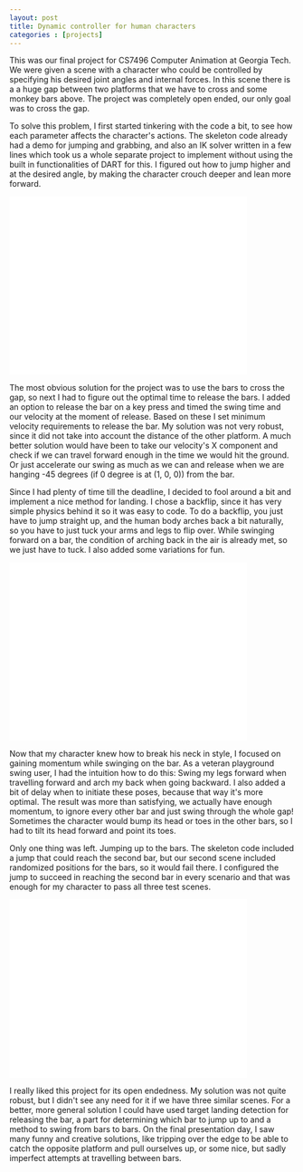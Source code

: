 ```yaml
---
layout: post
title: Dynamic controller for human characters
categories : [projects]
---
```


This was our final project for CS7496 Computer Animation at Georgia Tech. We were given a scene with a character who could be controlled by specifying his desired joint angles and internal forces. In this scene there is a a huge gap between two platforms that we have to cross and some monkey bars above. The project was completely open ended, our only goal was to cross the gap.

To solve this problem, I first started tinkering with the code a bit, to see how each parameter affects the character's actions. The skeleton code already had a demo for jumping and grabbing, and also an IK solver written in a few lines which took us a whole separate project to implement without using the built in functionalities of DART for this. I figured out how to jump higher and at the desired angle, by making the character crouch deeper and lean more forward.

<iframe width="420" height="315" src="//www.youtube.com/embed/iCCONe6ODjw" frameborder="0" allowfullscreen></iframe>

The most obvious solution for the project was to use the bars to cross the gap, so next I had to figure out the optimal time to release the bars. I added an option to release the bar on a key press and timed the swing time and our velocity at the moment of release. Based on these I set minimum velocity requirements to release the bar. My solution was not very robust, since it did not take into account the distance of the other platform. A much better solution would have been to take our velocity's X component and check if we can travel forward enough in the time we would hit the ground. Or just accelerate our swing as much as we can and release when we are hanging -45 degrees (if 0 degree is at (1, 0, 0)) from the bar.

Since I had plenty of time till the deadline, I decided to fool around a bit and implement a nice method for landing. I chose a backflip, since it has very simple physics behind it so it was easy to code. To do a backflip, you just have to jump straight up, and the human body arches back a bit naturally, so you have to just tuck your arms and legs to flip over. While swinging forward on a bar, the condition of arching back in the air is already met, so we just have to tuck. I also added some variations for fun.

<iframe width="420" height="315" src="//www.youtube.com/embed/2M515wQdfJE" frameborder="0" allowfullscreen></iframe>

Now that my character knew how to break his neck in style, I focused on gaining momentum while swinging on the bar. As a veteran playground swing user, I had the intuition how to do this: Swing my legs forward when travelling forward and arch my back when going backward. I also added a bit of delay when to initiate these poses, because that way it's more optimal. The result was more than satisfying, we actually have enough momentum, to ignore every other bar and just swing through the whole gap! Sometimes the character would bump its head or toes in the other bars, so I had to tilt its head forward and point its toes.

Only one thing was left. Jumping up to the bars. The skeleton code included a jump that could reach the second bar, but our second scene included randomized positions for the bars, so it would fail there. I configured the jump to succeed in reaching the second bar in every scenario and that was enough for my character to pass all three test scenes.

<iframe width="420" height="315" src="//www.youtube.com/embed/W_a4lH0vZ5o" frameborder="0" allowfullscreen></iframe>

I really liked this project for its open endedness. My solution was not quite robust, but I didn't see any need for it if we have three similar scenes. For a better, more general solution I could have used target landing detection for releasing the bar, a part for determining which bar to jump up to and a method to swing from bars to bars. On the final presentation day, I saw many funny and creative solutions, like tripping over the edge to be able to catch the opposite platform and pull ourselves up, or some nice, but sadly imperfect attempts at travelling between bars.